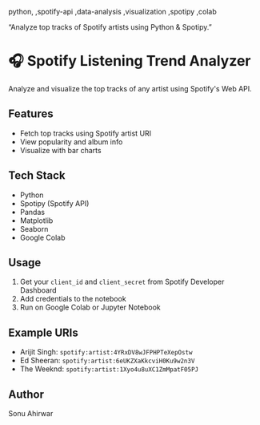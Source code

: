
python,
,spotify-api
,data-analysis
,visualization
,spotipy
,colab

“Analyze top tracks of Spotify artists using Python & Spotipy.”


# 🎧 Spotify Listening Trend Analyzer

Analyze and visualize the top tracks of any artist using Spotify's Web API.

## Features
- Fetch top tracks using Spotify artist URI
- View popularity and album info
- Visualize with bar charts

## Tech Stack
- Python
- Spotipy (Spotify API)
- Pandas
- Matplotlib
- Seaborn
- Google Colab

## Usage
1. Get your `client_id` and `client_secret` from Spotify Developer Dashboard
2. Add credentials to the notebook
3. Run on Google Colab or Jupyter Notebook

## Example URIs
- Arijit Singh: `spotify:artist:4YRxDV8wJFPHPTeXepOstw`
- Ed Sheeran: `spotify:artist:6eUKZXaKkcviH0Ku9w2n3V`
- The Weeknd: `spotify:artist:1Xyo4u8uXC1ZmMpatF05PJ`

## Author
Sonu Ahirwar
